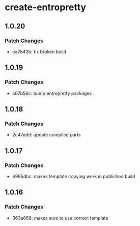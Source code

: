 # create-entropretty

## 1.0.20

### Patch Changes

- ea7842b: fix broken build

## 1.0.19

### Patch Changes

- a07b56c: bump entropretty packages

## 1.0.18

### Patch Changes

- 2c47edd: update compiled parts

## 1.0.17

### Patch Changes

- 6995dbc: makes template copying work in published build

## 1.0.16

### Patch Changes

- 363a669: makes sure to use correct template
